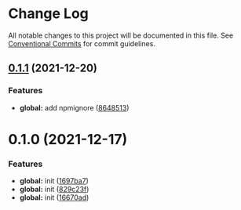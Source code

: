 # Change Log

All notable changes to this project will be documented in this file.
See [Conventional Commits](https://conventionalcommits.org) for commit guidelines.

## [0.1.1](https://github.com/zhouzuchuan/dseven-vue/compare/@dseven/vuetify@0.1.0...@dseven/vuetify@0.1.1) (2021-12-20)


### Features

* **global:** add npmignore ([8648513](https://github.com/zhouzuchuan/dseven-vue/commit/86485135a9faa326e65a93c6bcad0c6689fa02d5))





# 0.1.0 (2021-12-17)


### Features

* **global:** init ([1697ba7](https://github.com/zhouzuchuan/dseven-vue/commit/1697ba73a9e5bee2ea330274a518ba4cb108c974))
* **global:** init ([829c23f](https://github.com/zhouzuchuan/dseven-vue/commit/829c23f02231f98db91452f2b11950d9724b8b2d))
* **global:** init ([16670ad](https://github.com/zhouzuchuan/dseven-vue/commit/16670ad01be4e56cce7b4bfc4b5576292575e4bd))
